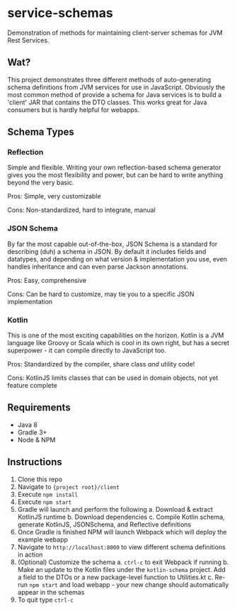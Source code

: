 # service-schemas
Demonstration of methods for maintaining client-server schemas for JVM Rest Services.

## Wat?
This project demonstrates three different methods of auto-generating schema definitions from JVM
services for use in JavaScript. Obviously the most common method of provide a schema for Java
services is to build a 'client' JAR that contains the DTO classes. This works great for Java
consumers but is hardly helpful for webapps.

## Schema Types
### Reflection
Simple and flexible. Writing your own reflection-based schema generator gives you the most flexibility
and power, but can be hard to write anything beyond the very basic.

Pros: Simple, very customizable

Cons: Non-standardized, hard to integrate, manual

### JSON Schema
By far the most capable out-of-the-box, JSON Schema is a standard for describing (duh) a schema in JSON.
By default it includes fields and datatypes, and depending on what version & implementation you use, even
handles inheritance and can even parse Jackson annotations.

Pros: Easy, comprehensive

Cons: Can be hard to customize, may tie you to a specific JSON implementation

### Kotlin
This is one of the most exciting capabilities on the horizon. Kotlin is a JVM language like Groovy
or Scala which is cool in its own right, but has a secret superpower - it can compile directly to JavaScript
too.

Pros: Standardized by the compiler, share class *and* utility code!

Cons: KotlinJS limits classes that can be used in domain objects, not yet feature complete

## Requirements
- Java 8
- Gradle 3+
- Node & NPM

## Instructions
1. Clone this repo
2. Navigate to `{project root}/client`
3. Execute `npm install`
3. Execute `npm start`
4. Gradle will launch and perform the following
    a. Download & extract KotlinJS runtime
    b. Download dependencies
    c. Compile Kotlin schema, generate KotlinJS, JSONSchema, and Reflective definitions
5. Once Gradle is finished NPM will launch Webpack which will deploy the example webapp
6. Navigate to `http://localhost:8000` to view different schema definitions in action
7. (Optional) Customize the schema
    a. `ctrl-c` to exit Webpack if running
    b. Make an update to the Kotlin files under the `kotlin-schema` project. Add a field to the DTOs or a new package-level function to Utilities.kt
    c. Re-run `npm start` and load webapp - your new change should automatically appear in the schemas
8. To quit type `ctrl-c`